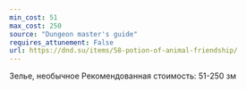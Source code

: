 ```yaml
---
min_cost: 51
max_cost: 250
source: "Dungeon master's guide"
requires_attunement: False
url: https://dnd.su/items/58-potion-of-animal-friendship/
---
```


Зелье, необычное
Рекомендованная стоимость: 51-250 зм